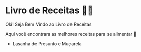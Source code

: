 # Livro de Receitas :man_cook:







Olá! Seja Bem Vindo ao Livro de Receitas

Aqui você encontrara as melhores receitas para se alimentar :call_me_hand:



- Lasanha de Presunto e Muçarela
